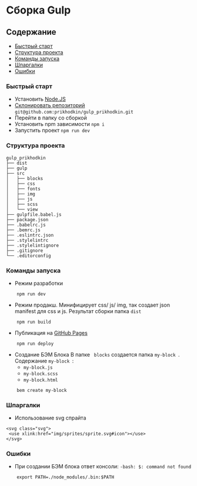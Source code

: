 # Сборка Gulp 

## Содержание
 + [Быстрый старт](#setup)
 + [Структура проекта](#file)
 + [Команды запуска](#command)
 + [Шпаргалки](#help)
 + [Ошибки](#error)

### <a name="setup"></a> Быстрый старт

+ Установить [Node.JS](https://nodejs.org/en/)
+ [Склонировать репозиторий](https://github.com/prikhodkin/gulp_prikhodkin) ```git@github.com:prikhodkin/gulp_prikhodkin.git```
+ Перейти в папку со сборкой
+ Установить npm зависимости ```npm i ```
+ Запустить проект ```npm run dev```


### <a name="file"></a> Структура проекта
```
gulp_prikhodkin
├── dist
├── gulp
├── src
│   ├── blocks
│   ├── css
│   ├── fonts
│   ├── img
│   ├── js
│   ├── scss
│   └── view
├── gulpfile.babel.js
├── package.json
├── .babelrc.js
├── .bemrc.js
├── .eslintrc.json
├── .stylelintrc
├── .stylelintignore
├── .gitignore
└── .editorconfig
```

### <a name="command"></a> Команды запуска

+ Режим разработки 
```
    npm run dev
```
    
+ Режим продакш. Минифицирует css/ js/ img, так создает json manifest для css и js. Результат сборки папка ```dist ```
    
```
    npm run build
```
    

+ Публикация на [GitHub Pages](https://pages.github.com/)

```
    npm run deploy
```

    
+ Создание БЭМ Блока
В папке ``` blocks``` создается папка ```my-block ```. 
<br>Содержание `my-block `:
    + `my-block.js`
    + `my-block.scss`
    + `my-block.html`

```
    bem create my-block
```    
    
### <a name="help"></a> Шпаргалки

+ Использование svg спрайта
``` 
<svg class="svg">
 <use xlink:href="img/sprites/sprite.svg#icon"></use>
</svg> 
```  
   
       

### <a name="error"></a> Ошибки

+ При создании БЭМ блока ответ консоли: `-bash: $: command not found`

```
    export PATH=./node_modules/.bin:$PATH
```

